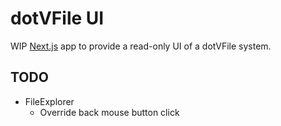 # dotVFile UI

WIP [Next.js](https://nextjs.org) app to provide a read-only UI of a dotVFile system.

## TODO

- FileExplorer
  - Override back mouse button click
